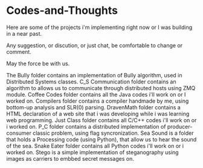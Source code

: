 # Codes-and-Thoughts

Here are some of the projects i'm implementing right now or I was building in a near past. 

Any suggestion, or discution, or just chat, be comfortable to change or comment.

May the force be with us.

The Bully folder contains an implementation of Bully algorithm, used in Distributed Systems classes.
C_S Communication folder contains an algorithm to allows us to communicate through distributed hosts using ZMQ module.
Coffee Codes folder contains all the Java codes i'll work on or I worked on.
Compilers folder contains a compiler handmade by me, using bottom-up analysis and SLR(0) parsing.
DravenMath folder contains a HTML declaration of a web site that i was developing while i was learning web programming.
Just Class folder contains all C/C++ codes i'll work on or i worked on.
P_C folder contains a distributed implementation of producer-consumer classic problem, using flag syncronization.
Sea Sound is a folder that holds a Processing code (using Python), that allow us to hear the sound of the sea.
Snake Eater folder contains all Python codes i'll work on or i worked on.
Stego is a simple implementation of steganography using images as carriers to embbed secret messages on.



